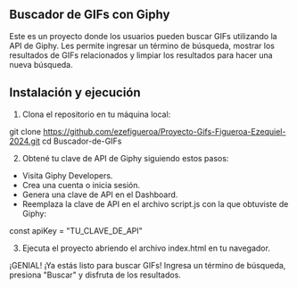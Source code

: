 ## Buscador de GIFs con Giphy

Este es un proyecto donde los usuarios pueden buscar GIFs utilizando la API de Giphy. Les permite ingresar un término de búsqueda, mostrar los resultados de GIFs relacionados y limpiar los resultados para hacer una nueva búsqueda. 

## Instalación y ejecución

1) Clona el repositorio en tu máquina local:

git clone https://github.com/ezefigueroa/Proyecto-Gifs-Figueroa-Ezequiel-2024.git
cd Buscador-de-GIFs

2) Obtené tu clave de API de Giphy siguiendo estos pasos:

- Visita Giphy Developers.
- Crea una cuenta o inicia sesión.
- Genera una clave de API en el Dashboard.
- Reemplaza la clave de API en el archivo script.js con la que obtuviste de Giphy:

const apiKey = "TU_CLAVE_DE_API"

3) Ejecuta el proyecto abriendo el archivo index.html en tu navegador.

¡GENIAL! ¡Ya estás listo para buscar GIFs! 
Ingresa un término de búsqueda, presiona "Buscar" y disfruta de los resultados.

